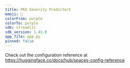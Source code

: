 ```yaml
---
title: PKU Severity Predictor1
emoji: 🐠
colorFrom: purple
colorTo: purple
sdk: streamlit
sdk_version: 1.41.0
app_file: app.py
pinned: false
---
```


Check out the configuration reference at https://huggingface.co/docs/hub/spaces-config-reference
